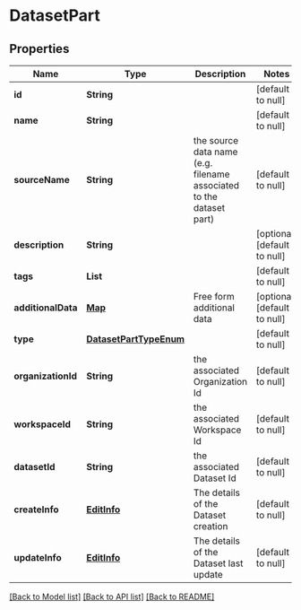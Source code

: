 # DatasetPart
## Properties

| Name | Type | Description | Notes |
|------------ | ------------- | ------------- | -------------|
| **id** | **String** |  | [default to null] |
| **name** | **String** |  | [default to null] |
| **sourceName** | **String** | the source data name (e.g. filename associated to the dataset part) | [default to null] |
| **description** | **String** |  | [optional] [default to null] |
| **tags** | **List** |  | [default to null] |
| **additionalData** | [**Map**](AnyType.md) | Free form additional data | [optional] [default to null] |
| **type** | [**DatasetPartTypeEnum**](DatasetPartTypeEnum.md) |  | [default to null] |
| **organizationId** | **String** | the associated Organization Id | [default to null] |
| **workspaceId** | **String** | the associated Workspace Id | [default to null] |
| **datasetId** | **String** | the associated Dataset Id | [default to null] |
| **createInfo** | [**EditInfo**](EditInfo.md) | The details of the Dataset creation | [default to null] |
| **updateInfo** | [**EditInfo**](EditInfo.md) | The details of the Dataset last update | [default to null] |

[[Back to Model list]](../README.md#documentation-for-models) [[Back to API list]](../README.md#documentation-for-api-endpoints) [[Back to README]](../README.md)

